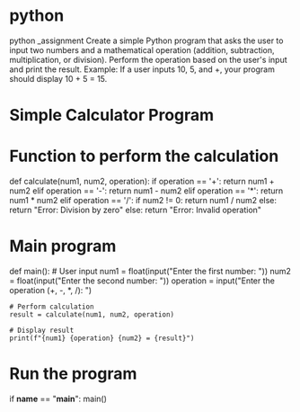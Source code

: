 # python
python _assignment
Create a simple Python program that asks the user to input two numbers and a mathematical operation (addition, subtraction, multiplication, or division).
Perform the operation based on the user's input and print the result.
Example: If a user inputs 10, 5, and +, your program should display 10 + 5 = 15.

# Simple Calculator Program

# Function to perform the calculation
def calculate(num1, num2, operation):
    if operation == '+':
        return num1 + num2
    elif operation == '-':
        return num1 - num2
    elif operation == '*':
        return num1 * num2
    elif operation == '/':
        if num2 != 0:
            return num1 / num2
        else:
            return "Error: Division by zero"
    else:
        return "Error: Invalid operation"

# Main program
def main():
    # User input
    num1 = float(input("Enter the first number: "))
    num2 = float(input("Enter the second number: "))
    operation = input("Enter the operation (+, -, *, /): ")

    # Perform calculation
    result = calculate(num1, num2, operation)

    # Display result
    print(f"{num1} {operation} {num2} = {result}")

# Run the program
if __name__ == "__main__":
    main()
